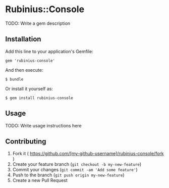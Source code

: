 # Rubinius::Console

TODO: Write a gem description

## Installation

Add this line to your application's Gemfile:

    gem 'rubinius-console'

And then execute:

    $ bundle

Or install it yourself as:

    $ gem install rubinius-console

## Usage

TODO: Write usage instructions here

## Contributing

1. Fork it ( https://github.com/[my-github-username]/rubinius-console/fork )
2. Create your feature branch (`git checkout -b my-new-feature`)
3. Commit your changes (`git commit -am 'Add some feature'`)
4. Push to the branch (`git push origin my-new-feature`)
5. Create a new Pull Request
